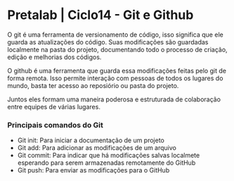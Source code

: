 # Pretalab | Ciclo14 - Git e Github

O git é uma ferramenta de versionamento de código, isso significa que ele guarda as atualizações do código. Suas modificações são guardadas localmente na pasta do projeto, documentando todo o processo de criação, edição e  melhorias dos códigos.

O github é uma ferramenta que guarda essa modificações feitas pelo git de forma remota. Isso permite interação com pessoas de todos os lugares do mundo, basta ter acesso ao reposiório ou pasta do projeto. 

Juntos eles formam uma maneira poderosa e estruturada de colaboração entre equipes de várias lugares.

### Principais comandos do Git

 - Git init: Para iniciar a documentação de um projeto
 - Git add: Para adicionar as modificações de um arquivo
 - Git commit: Para indicar que há modificações salvas localmete esperando para serem armazenadas remotamente do GitHub
 - Git push: Para enviar as modificações para o GitHub